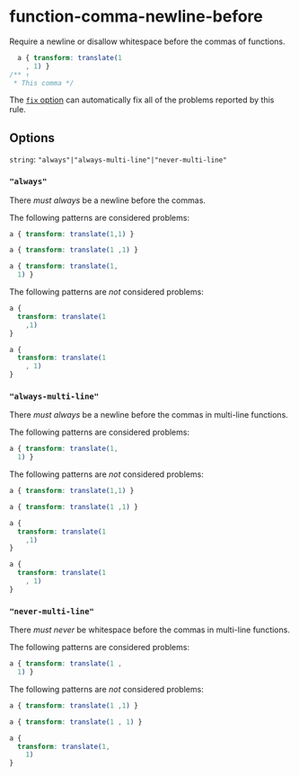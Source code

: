 # function-comma-newline-before

Require a newline or disallow whitespace before the commas of functions.

<!-- prettier-ignore -->
```css
  a { transform: translate(1
    , 1) }
/** ↑
 * This comma */
```

The [`fix` option](https://github.com/stylelint/stylelint/tree/14.1.0/docsuser-guideusageoptions.md#fix) can automatically fix all of the problems reported by this rule.

## Options

`string`: `"always"|"always-multi-line"|"never-multi-line"`

### `"always"`

There _must always_ be a newline before the commas.

The following patterns are considered problems:

<!-- prettier-ignore -->
```css
a { transform: translate(1,1) }
```

<!-- prettier-ignore -->
```css
a { transform: translate(1 ,1) }
```

<!-- prettier-ignore -->
```css
a { transform: translate(1,
  1) }
```

The following patterns are _not_ considered problems:

<!-- prettier-ignore -->
```css
a {
  transform: translate(1
    ,1)
}
```

<!-- prettier-ignore -->
```css
a {
  transform: translate(1
    , 1)
}
```

### `"always-multi-line"`

There _must always_ be a newline before the commas in multi-line functions.

The following patterns are considered problems:

<!-- prettier-ignore -->
```css
a { transform: translate(1,
  1) }
```

The following patterns are _not_ considered problems:

<!-- prettier-ignore -->
```css
a { transform: translate(1,1) }
```

<!-- prettier-ignore -->
```css
a { transform: translate(1 ,1) }
```

<!-- prettier-ignore -->
```css
a {
  transform: translate(1
    ,1)
}
```

<!-- prettier-ignore -->
```css
a {
  transform: translate(1
    , 1)
}
```

### `"never-multi-line"`

There _must never_ be whitespace before the commas in multi-line functions.

The following patterns are considered problems:

<!-- prettier-ignore -->
```css
a { transform: translate(1 ,
  1) }
```

The following patterns are _not_ considered problems:

<!-- prettier-ignore -->
```css
a { transform: translate(1 ,1) }
```

<!-- prettier-ignore -->
```css
a { transform: translate(1 , 1) }
```

<!-- prettier-ignore -->
```css
a {
  transform: translate(1,
    1)
}
```
